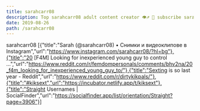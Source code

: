 ```yaml
---
title: sarahcarr08
description: Top sarahcarr08 adult content creator 👁♐️ 👑 subscribe sarahcarr08 to my porn site below IG sarahcarr08
date: 2019-08-26
path: /sarahcarr08
---
```


sarahcarr08
[{"title":"Sarah (@sarahcarr08) • Снимки и видеоклипове в Instagram","url":"https://www.instagram.com/sarahcarr08/?hl=bg"},{"title":"20 [F4M] Looking for inexperienced young guy to control ...","url":"https://www.reddit.com/r/femdompersonals/comments/bhv2na/20_f4m_looking_for_inexperienced_young_guy_to/"},{"title":"Sexting is so last year - Reddit","url":"https://www.reddit.com/r/dirtykikpals/"},{"title":"#kiksext","url":"https://incubator.netlify.app/t/kiksext"},{"title":"Straight Usernames | SocialFinder","url":"https://socialfinder.app/list/orientation/Straight?page=3906"}]

